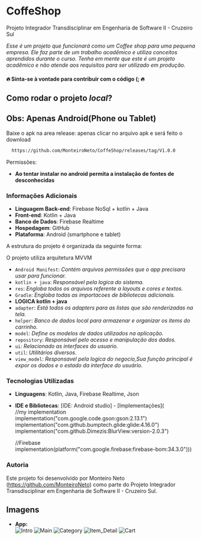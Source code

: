 # CoffeShop

Projeto Integrador Transdisciplinar em Engenharia de Software II - Cruzeiro Sul

_Esse é um projeto que funcionará como um Coffee shop para uma pequena empresa. 
Ele faz parte de um trabalho acadêmico e utiliza conceitos aprendidos durante o curso. 
Tenha em mente que este é um projeto acadêmico e não atende aos requisitos para ser utilizado em produção._

 #### 🔥 Sinta-se à vontade para contribuir com o código (; 🔥

 ## Como rodar o projeto *local*?

## Obs: Apenas Android(Phone ou Tablet)

Baixe o apk na area release:
apenas clicar no arquivo apk e será feito o download
~~~sh
  https://github.com/MonteiroNeto/CoffeShop/releases/tag/V1.0.0
~~~
Permissões:
- **Ao tentar instalar no android permita a instalação de fontes de desconhecidas**


### Informações Adicionais

- **Linguagem Back-end**: Firebase NoSql + kotlin + Java 
- **Front-end**: Kotlin + Java
- **Banco de Dados**: Firebase Realtime
- **Hospedagem**: GitHub
- **Plataforma**: Android (smartphone e tablet)

A estrutura do projeto é organizada da seguinte forma:

O projeto utiliza arquitetura MVVM

- `Android Manifest`: *Contém arquivos permissões que o app precisara usar para funcionar.*
- `kotlin + java`: *Responsável pela logica do sistema.*
- `res`: *Engloba todos os arquivos referente a layouts e cores e textos.*
- `Gradle`: *Engloba todas as importacoes de bibliotecas adicionais.*  
- **LOGICA kotlin + java**
- `adapter`: *Está todos os adapters para as listas que são renderizadas na tela.*
- `helper`: *Banco de dados local para armazenar e organizar os items do carrinho.*
- `model`: *Define os modelos de dados utilizados na aplicação.*
- `repository`: *Responsável pelo acesso e manipulação dos dados.*
- `ui`: *Relacionado as interfaces do usuario.*
- `util`: *Utilitários diversos.*
- `view_model`: *Responsavel pela logica do negocio,Sua função principal é expor os dados e o estado da interface do usuário.*

### Tecnologias Utilizadas

- **Linguagens**: Kotlin, Java, Firebase Realtime, Json
- **IDE e Bibliotecas**: [IDE: Android studio] - [Implementações](  
   //my implementation  
    implementation("com.google.code.gson:gson:2.13.1")
    implementation("com.github.bumptech.glide:glide:4.16.0")
    implementation("com.github.Dimezis:BlurView:version-2.0.3")
  
    //Firebase  
    implementation(platform("com.google.firebase:firebase-bom:34.3.0"))) 


### Autoria

Este projeto foi desenvolvido por Monteiro Neto (<https://github.com/MonteiroNeto>) como parte do Projeto Integrador Transdisciplinar em Engenharia de Software II - Cruzeiro Sul.

## Imagens

- **App:**  
  ![Intro](https://github.com/MonteiroNeto/CoffeShop/blob/main/Coffee%20Shop%20screenshot/01-intro.png)
  ![Main](https://github.com/MonteiroNeto/CoffeShop/blob/main/Coffee%20Shop%20screenshot/02-main.png)
  ![Category](https://github.com/MonteiroNeto/CoffeShop/blob/main/Coffee%20Shop%20screenshot/03-category.png)
  ![Item_Detail](https://github.com/MonteiroNeto/CoffeShop/blob/main/Coffee%20Shop%20screenshot/04-item_detail.png)
  ![Cart](https://github.com/MonteiroNeto/CoffeShop/blob/main/Coffee%20Shop%20screenshot/05-cart.png)   


